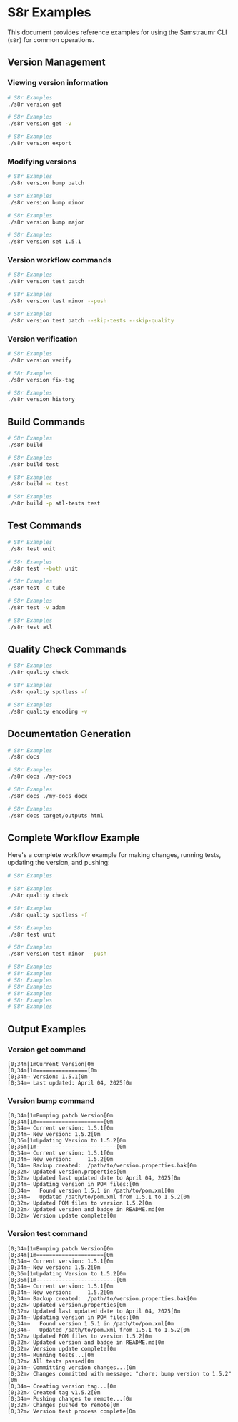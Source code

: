 <!-- 
Copyright (c) 2025 [Eric C. Mumford (@heymumford)](https://github.com/heymumford), Gemini Deep Research, Claude 3.7.
-->

# S8r Examples

This document provides reference examples for using the Samstraumr CLI (`s8r`) for common operations.

## Version Management

### Viewing version information

```bash
# S8r Examples
./s8r version get

# S8r Examples
./s8r version get -v

# S8r Examples
./s8r version export
```

### Modifying versions

```bash
# S8r Examples
./s8r version bump patch

# S8r Examples
./s8r version bump minor

# S8r Examples
./s8r version bump major

# S8r Examples
./s8r version set 1.5.1
```

### Version workflow commands

```bash
# S8r Examples
./s8r version test patch

# S8r Examples
./s8r version test minor --push

# S8r Examples
./s8r version test patch --skip-tests --skip-quality
```

### Version verification

```bash
# S8r Examples
./s8r version verify

# S8r Examples
./s8r version fix-tag

# S8r Examples
./s8r version history
```

## Build Commands

```bash
# S8r Examples
./s8r build

# S8r Examples
./s8r build test

# S8r Examples
./s8r build -c test

# S8r Examples
./s8r build -p atl-tests test
```

## Test Commands

```bash
# S8r Examples
./s8r test unit

# S8r Examples
./s8r test --both unit

# S8r Examples
./s8r test -c tube

# S8r Examples
./s8r test -v adam

# S8r Examples
./s8r test atl
```

## Quality Check Commands

```bash
# S8r Examples
./s8r quality check

# S8r Examples
./s8r quality spotless -f

# S8r Examples
./s8r quality encoding -v
```

## Documentation Generation

```bash
# S8r Examples
./s8r docs

# S8r Examples
./s8r docs ./my-docs

# S8r Examples
./s8r docs ./my-docs docx

# S8r Examples
./s8r docs target/outputs html
```

## Complete Workflow Example

Here's a complete workflow example for making changes, running tests, updating the version, and pushing:

```bash
# S8r Examples

# S8r Examples
./s8r quality check

# S8r Examples
./s8r quality spotless -f

# S8r Examples
./s8r test unit

# S8r Examples
./s8r version test minor --push

# S8r Examples
# S8r Examples
# S8r Examples
# S8r Examples
# S8r Examples
# S8r Examples
# S8r Examples
```

## Output Examples

### Version get command

```
[0;34m[1mCurrent Version[0m
[0;34m[1m================[0m
[0;34m→ Version: 1.5.1[0m
[0;34m→ Last updated: April 04, 2025[0m
```

### Version bump command

```
[0;34m[1mBumping patch Version[0m
[0;34m[1m=====================[0m
[0;34m→ Current version: 1.5.1[0m
[0;34m→ New version: 1.5.2[0m
[0;36m[1mUpdating Version to 1.5.2[0m
[0;36m[1m-------------------------[0m
[0;34m→ Current version: 1.5.1[0m
[0;34m→ New version:     1.5.2[0m
[0;34m→ Backup created:  /path/to/version.properties.bak[0m
[0;32m✓ Updated version.properties[0m
[0;32m✓ Updated last updated date to April 04, 2025[0m
[0;34m→ Updating version in POM files:[0m
[0;34m→   Found version 1.5.1 in /path/to/pom.xml[0m
[0;34m→   Updated /path/to/pom.xml from 1.5.1 to 1.5.2[0m
[0;32m✓ Updated POM files to version 1.5.2[0m
[0;32m✓ Updated version and badge in README.md[0m
[0;32m✓ Version update complete[0m
```

### Version test command

```
[0;34m[1mBumping patch Version[0m
[0;34m[1m=====================[0m
[0;34m→ Current version: 1.5.1[0m
[0;34m→ New version: 1.5.2[0m
[0;36m[1mUpdating Version to 1.5.2[0m
[0;36m[1m-------------------------[0m
[0;34m→ Current version: 1.5.1[0m
[0;34m→ New version:     1.5.2[0m
[0;34m→ Backup created:  /path/to/version.properties.bak[0m
[0;32m✓ Updated version.properties[0m
[0;32m✓ Updated last updated date to April 04, 2025[0m
[0;34m→ Updating version in POM files:[0m
[0;34m→   Found version 1.5.1 in /path/to/pom.xml[0m
[0;34m→   Updated /path/to/pom.xml from 1.5.1 to 1.5.2[0m
[0;32m✓ Updated POM files to version 1.5.2[0m
[0;32m✓ Updated version and badge in README.md[0m
[0;32m✓ Version update complete[0m
[0;34m→ Running tests...[0m
[0;32m✓ All tests passed[0m
[0;34m→ Committing version changes...[0m
[0;32m✓ Changes committed with message: "chore: bump version to 1.5.2"[0m
[0;34m→ Creating version tag...[0m
[0;32m✓ Created tag v1.5.2[0m
[0;34m→ Pushing changes to remote...[0m
[0;32m✓ Changes pushed to remote[0m
[0;32m✓ Version test process complete[0m
```
